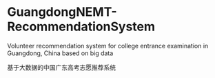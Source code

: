 # GuangdongNEMT-RecommendationSystem
Volunteer recommendation system for college entrance examination in Guangdong, China based on big data

基于大数据的中国广东高考志愿推荐系统
